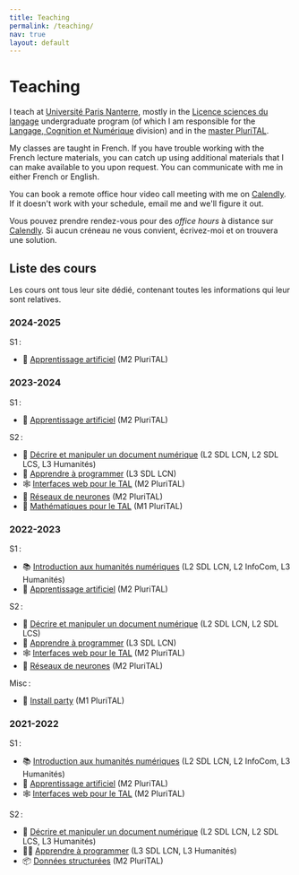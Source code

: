 ```yaml
---
title: Teaching 
permalink: /teaching/
nav: true
layout: default
---
```


<!-- LTeX: language=en-GB -->

Teaching
========

I teach at [Université Paris Nanterre](https://parisnanterre.fr), mostly in the [Licence sciences du
langage](https://formations.parisnanterre.fr/fr/catalogue-des-formations/licence-lmd-03/sciences-du-langage-licence-JWQD2L5P.html)
undergraduate program (of which I am responsible for the [Langage, Cognition et
Numérique](https://formations.parisnanterre.fr/fr/catalogue-des-formations/licence-lmd-03/sciences-du-langage-licence-JWQD2L5P/sciences-du-langage-langage-cognition-et-numerique-JXBJWBS5.html)
division) and in the [master PluriTAL](https://plurital.org).

My classes are taught in French. If you have trouble working with the French lecture materials, you
can catch up using additional materials that I can make available to you upon request. You can
communicate with me in either French or English.

You can book a remote office hour video call meeting with me on
[Calendly](https://calendly.com/lgrobol/remote-office-hour). If it doesn't work with your schedule,
email me and we'll figure it out.

<!-- LTeX: language=fr -->

Vous pouvez prendre rendez-vous pour des *office hours* à distance sur
[Calendly](https://calendly.com/lgrobol/remote-office-hour). Si aucun créneau ne vous convient,
écrivez-moi et on trouvera une solution.

## Liste des cours

Les cours ont tous leur site dédié, contenant toutes les informations qui leur sont relatives.

### 2024-2025

S1 :

- 🤖 [Apprentissage artificiel](https://loicgrobol.github.io/apprentissage-artificiel/) (M2
  PluriTAL)

### 2023-2024

S1 :

- 🤖 [Apprentissage artificiel](https://loicgrobol.github.io/apprentissage-artificiel/2023) (M2
  PluriTAL)

S2 :

- 📑 [Décrire et manipuler un document numérique](https://loicgrobol.github.io/document-numerique)
  (L2 SDL LCN, L2 SDL LCS, L3 Humanités)
- 🐍 [Apprendre à programmer](https://loicgrobol.github.io/apprendre-programmer) (L3 SDL LCN)
- 🕸 [Interfaces web pour le TAL](https://loicgrobol.github.io/web-interfaces) (M2 PluriTAL)
- 🤖 [Réseaux de neurones](https://loicgrobol.github.io/neural-networks) (M2 PluriTAL)
- 📐 [Mathématiques pour le TAL](https://loicgrobol.github.io/maths-nlp) (M1 PluriTAL)

### 2022-2023

S1 :

- 📚 [Introduction aux humanités numériques](https://loicgrobol.github.io/intro-humnum/2022)  (L2
  SDL LCN, L2 InfoCom, L3 Humanités)
- 🤖 [Apprentissage artificiel](https://loicgrobol.github.io/apprentissage-artificiel/2022) (M2
  PluriTAL)

S2 :

- 📑 [Décrire et manipuler un document
  numérique](https://loicgrobol.github.io/document-numerique/2023) (L2 SDL LCN, L2 SDL LCS)
- 🐍 [Apprendre à programmer](https://loicgrobol.github.io/apprendre-programmer/2023) (L3 SDL LCN)
- 🕸 [Interfaces web pour le TAL](https://loicgrobol.github.io/web-interfaces/2023) (M2 PluriTAL)
- 🤖 [Réseaux de neurones](https://loicgrobol.github.io/neural-networks/2023) (M2 PluriTAL)

Misc :

- 🐧 [Install party](https://loicgrobol.github.io/insTAL-party) (M1 PluriTAL)

### 2021-2022

S1 :

- 📚 [Introduction aux humanités numériques](https://loicgrobol.github.io/intro-humnum/2021) (L2 SDL
  LCN, L2 InfoCom, L3 Humanités)
- 🤖 [Apprentissage artificiel](https://loicgrobol.github.io/apprentissage-artificiel/2021) (M2
  PluriTAL)
- 🕸 [Interfaces web pour le TAL](https://loicgrobol.github.io/web-interfaces/2021) (M2 PluriTAL)

S2 :

- 📑 [Décrire et manipuler un document
  numérique](https://loicgrobol.github.io/document-numerique/2022) (L2 SDL LCN, L2 SDL LCS, L3
  Humanités)
- 🧙🏼 [Apprendre à programmer](https://loicgrobol.github.io/apprendre-programmer/2022) (L3 SDL LCN,
  L3 Humanités)
- 📦 [Données structurées](https://loicgrobol.github.io/structured-data/) (M2 PluriTAL)
